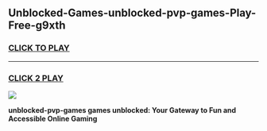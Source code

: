 
## Unblocked-Games-unblocked-pvp-games-Play-Free-g9xth
<h3>
<a href="https://premium76.site?title=unblocked-pvp-games&ref=19M">CLICK TO PLAY</a></h3>
<hr>

<h3>
<a href="https://premium76.site?title=unblocked-pvp-games&ref=19M">CLICK 2 PLAY</a>
  
</h3>

<a href="https://premium76.site?title=unblocked-pvp-games&ref=19M"><img src="https://clearcache.store/games.png"></a>


**unblocked-pvp-games games unblocked: Your Gateway to Fun and Accessible Online Gaming**
